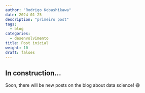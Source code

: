 ```yaml
---
author: "Rodrigo Kobashikawa"
date: 2024-01-25
description: "primeiro post"
tags:
  - blog
categories:
  - desenvolvimento
title: Post inicial
weight: 10
draft: falses
---
```


## In construction...


Soon, there will be new posts on the blog about data science! :smile: